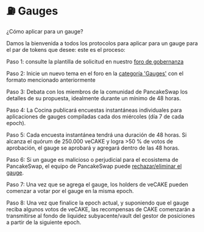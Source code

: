 # ⛽ Gauges

¿Cómo aplicar para un gauge?&#x20;

Damos la bienvenida a todos los protocolos para aplicar para un gauge para el par de tokens que desee: este es el proceso:&#x20;

Paso 1: consulte la plantilla de solicitud en nuestro [foro de gobernanza](https://forum.pancakeswap.finance/t/gauges-application-guidelines/46)&#x20;

Paso 2: Inicie un nuevo tema en el foro en la [categoría 'Gauges'](https://forum.pancakeswap.finance/c/gauges/) con el formato mencionado anteriormente&#x20;

Paso 3: Debata con los miembros de la comunidad de PancakeSwap los detalles de su propuesta, idealmente durante un mínimo de 48 horas.&#x20;

Paso 4: La Cocina publicará encuestas instantáneas individuales para aplicaciones de gauges compiladas cada dos miércoles (día 7 de cada epoch).&#x20;

Paso 5: Cada encuesta instantánea tendrá una duración de 48 horas. Si alcanza el quórum de 250.000 veCAKE y logra >50 % de votos de aprobación, el gauge se aprobará y agregará dentro de las 48 horas.&#x20;

Paso 6: Si un gauge es malicioso o perjudicial para el ecosistema de PancakeSwap, el equipo de PancakeSwap puede [rechazar/eliminar el gauge](../../gobernanza-y-tokenomics/gobernanza-nuevo.md#veto).&#x20;

Paso 7: Una vez que se agrega el gauge, los holders de veCAKE pueden comenzar a votar por el gauge en la misma epoch.&#x20;

Paso 8: Una vez que finalice la epoch actual, y suponiendo que el gauge reciba algunos votos de veCAKE, las recompensas de CAKE comenzarán a transmitirse al fondo de liquidez subyacente/vault del gestor de posiciones a partir de la siguiente epoch.
